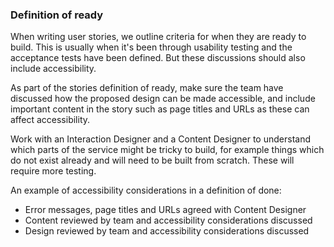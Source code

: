 ### Definition of ready
When writing user stories, we outline criteria for when they are ready to build. This is usually when it's been through usability testing and the acceptance tests have been defined. But these discussions should also include accessibility.

As part of the stories definition of ready, make sure the team have discussed how the proposed design can be made accessible, and include important content in the story such as page titles and URLs as these can affect accessibility.

Work with an Interaction Designer and a Content Designer to understand which parts of the service might be tricky to build, for example things which do not exist already and will need to be built from scratch. These will require more testing. 

An example of accessibility considerations in a definition of done:
- Error messages, page titles and URLs agreed with Content Designer
- Content reviewed by team and accessibility considerations discussed
- Design reviewed by team and accessibility considerations discussed
